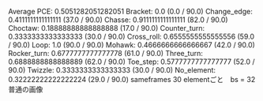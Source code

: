 Average PCE: 0.5051282051282051
Bracket: 0.0 (0.0 / 90.0)
Change_edge: 0.4111111111111111 (37.0 / 90.0)
Chasse: 0.9111111111111111 (82.0 / 90.0)
Choctaw: 0.18888888888888888 (17.0 / 90.0)
Counter_turn: 0.3333333333333333 (30.0 / 90.0)
Cross_roll: 0.6555555555555556 (59.0 / 90.0)
Loop: 1.0 (90.0 / 90.0)
Mohawk: 0.4666666666666667 (42.0 / 90.0)
Rocker_turn: 0.6777777777777778 (61.0 / 90.0)
Three_turn: 0.6888888888888889 (62.0 / 90.0)
Toe_step: 0.5777777777777777 (52.0 / 90.0)
Twizzle: 0.3333333333333333 (30.0 / 90.0)
No_element: 0.32222222222222224 (29.0 / 90.0)
sameframes 30 elementごと　bs = 32 普通の画像 
